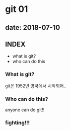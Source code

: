# git 01

## date: 2018-07-10


## INDEX
- what is git?
- who can do this

### What is git?

git은 1952년 영국에서 시작되어..


### Who can do this?

anyone can do git!!

### fighting!!!
